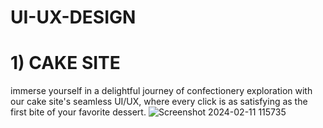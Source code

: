 # UI-UX-DESIGN

# 1) CAKE SITE
immerse yourself in a delightful journey of confectionery exploration with our cake site's seamless UI/UX, where every click is as satisfying as the first bite of your favorite dessert.
![Screenshot 2024-02-11 115735](https://github.com/yadnitagedam/UI-UX-DESIGN/assets/149067592/5310fed8-ce06-4987-9304-ac67f58cc6e4)
